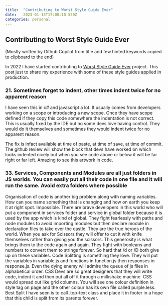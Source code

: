 ```yaml
---
title:  "Contributing to Worst Style Guide Ever"
date:   2023-01-13T17:00:10.550Z
categories: personal
---
```


## Contributing to Worst Style Guide Ever

(Mostly written by Github Copilot from title and few hinted keywords copied to clipboard to the end)

In 2022 I have started contributing to [Worst Style Guide Ever][styleGuide] project. This post just to share my experience with some of these style guides applied in production.

### 21. Sometimes forget to indent, other times indent twice for no apparent reason

I have seen this in c# and javascript a lot. It usually comes from developers working on a scope or introducing a new scope. Once they have scope defined if they copy this code somewhere the indentation is not correct. This is usually fixed by the IDE but no some devs love having control. They would do it themselves and sometimes they would indent twice for no apparent reason.

The fix is infact available at time of paste, at time of save, at time of commit. The github review will show the block that devs have worked on which looks indented nicely but when you see code above or below it will be far right or far left. Amazing to see this artwork in code.

### 33. Services, Components and Modules are all just folders in JS worlds. You can easily put all their code in one file and it will run the same. Avoid extra folders where possible

Organisation of code is another big problem along with naming variables. How can you name something that is changing and how on earth you keep it at right spot. Impossible. There are brave developers in this world who will put a component in services folder and service in global folder because it is used by the app which is kind of global. They fight fearlessly with paths and node modules to avoid importing modules but then declare module in declaration files to take over the castle. They are the true heroes of the world. When you ask for Scissors they will offer to cut it with knife themselves rather than giving you the scissors. This generosity is what brings them to the code again and again. They fight with booleans and numbers to convert them to strings forever. So hard that /d or /D both give up on these variables. Code Splitting is something they love. They will put the variables in variable.js and functions in function.js then responses in response.js. Even the dying enemy will admire the queue of js files in alphabetical order. CSS Devs are so great designers that they will write code, indent it and then put all off it through a milkshake machine. CSS would spread out like grid columns. You will see one colour definition in style tag on page and the other colour has its own file called purple.less. Best Split I have seen is to call .top-text class and place it in footer in a hope that this child is split from its parents forever.

[styleGuide]: https://github.com/ryanpcmcquen/worstStyleGuideEver.js#worststyleguideeverjs

